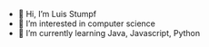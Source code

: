 - 👋 Hi, I’m Luis Stumpf
- 👀 I’m interested in computer science
- 🌱 I’m currently learning Java, Javascript, Python


<!---
luis-stumpf/luis-stumpf is a ✨ special ✨ repository because its `README.md` (this file) appears on your GitHub profile.
You can click the Preview link to take a look at your changes.
--->
